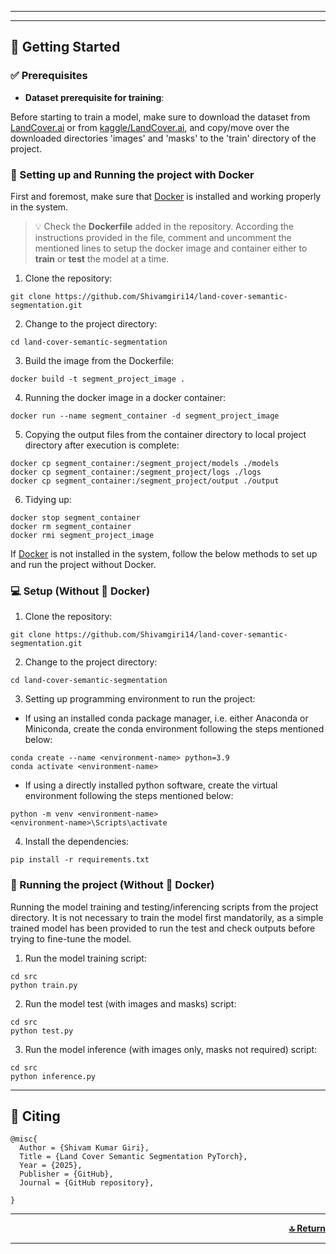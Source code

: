 <div align="center">
 


</div>

----
 


---

## 🚀 Getting Started <a name="getting-started"></a>

### ✅ Prerequisites <a name="prerequisites"></a>
 
 - <b>Dataset prerequisite for training</b>:
 
 Before starting to train a model, make sure to download the dataset from <a href="https://landcover.ai.linuxpolska.com/" target="_blank">LandCover.ai</a> or from <a href="https://www.kaggle.com/datasets/adrianboguszewski/landcoverai" target="_blank">kaggle/LandCover.ai</a>, and copy/move over the downloaded directories 'images' and 'masks' to the 'train' directory of the project.

### 🐳 Setting up and Running the project with Docker <a name="with-docker"></a>
 
 First and foremost, make sure that <a href="https://www.docker.com/">Docker</a> is installed and working properly in the system.
 
 > 💡 Check the **Dockerfile** added in the repository. According the instructions provided in the file, comment and uncomment the mentioned lines to setup the docker image and container either to **train** or **test** the model at a time.
 
 1. Clone the repository:
 ```shell
 git clone https://github.com/Shivamgiri14/land-cover-semantic-segmentation.git
 ```
 2. Change to the project directory:
 ```shell
 cd land-cover-semantic-segmentation
 ```
 3. Build the image from the Dockerfile:
 ```shell
 docker build -t segment_project_image .
 ```
 4. Running the docker image in a docker container:
 ```shell
 docker run --name segment_container -d segment_project_image
 ```
 5. Copying the output files from the container directory to local project directory after execution is complete:
 ```shell
 docker cp segment_container:/segment_project/models ./models
 docker cp segment_container:/segment_project/logs ./logs
 docker cp segment_container:/segment_project/output ./output
 ```
 6. Tidying up:
 ```shell
 docker stop segment_container
 docker rm segment_container
 docker rmi segment_project_image
 ```
 
 If <a href="https://www.docker.com/">Docker</a> is not installed in the system, follow the below methods to set up and run the project without Docker.

### 💻 Setup (Without 🐳 Docker) <a name="setup"></a>
 
 1. Clone the repository:
 ```shell
 git clone https://github.com/Shivamgiri14/land-cover-semantic-segmentation.git
 ```
 2. Change to the project directory:
 ```shell
 cd land-cover-semantic-segmentation
 ```
 3. Setting up programming environment to run the project:
 
 - If using an installed <a hre="https://docs.conda.io/en/latest/">conda</a> package manager, i.e. either Anaconda or Miniconda, create the conda environment following the steps mentioned below:
 ```shell
 conda create --name <environment-name> python=3.9
 conda activate <environment-name>
 ```
 - If using a directly installed python software, create the virtual environment following the steps mentioned below:
 ```shell
 python -m venv <environment-name>
 <environment-name>\Scripts\activate
 ```
 4. Install the dependencies:
 ```shell
 pip install -r requirements.txt
 ```

### 🤖 Running the project (Without 🐳 Docker) <a name="running-the-project"></a>
 
 Running the model training and testing/inferencing scripts from the project directory. It is not necessary to train the model first mandatorily, as a simple trained model has been provided to run the test and check outputs before trying to fine-tune the model.
 
 1. Run the model training script:
 ```shell
 cd src
 python train.py
 ```
 2. Run the model test (with images and masks) script:
 ```shell
 cd src
 python test.py
 ```
 3. Run the model inference (with images only, masks not required) script:
 ```shell
 cd src
 python inference.py
 ```

----

## 📝 Citing <a name="citing"></a>
```
@misc{
  Author = {Shivam Kumar Giri},
  Title = {Land Cover Semantic Segmentation PyTorch},
  Year = {2025},
  Publisher = {GitHub},
  Journal = {GitHub repository},
  
}
```

----



<p align="right">
 <a href="#top"><b>🔝 Return </b></a>
</p>

---
